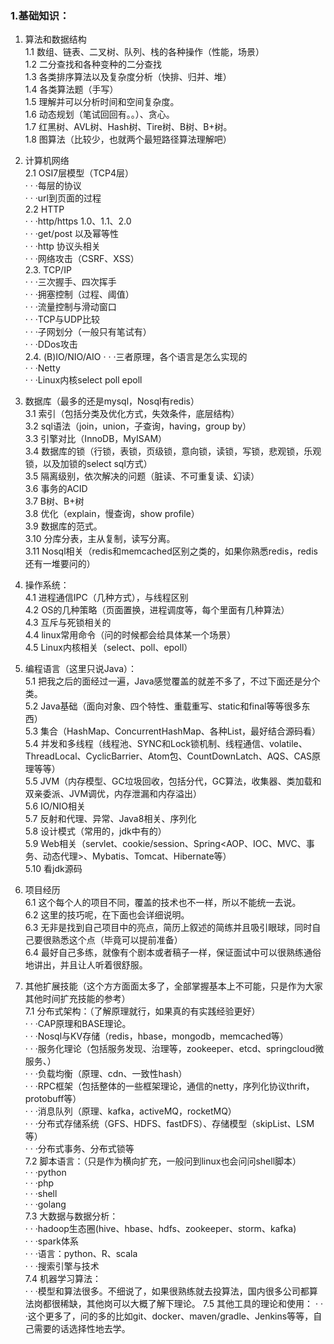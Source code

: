 ### 1.基础知识：
1. 算法和数据结构  
1.1 数组、链表、二叉树、队列、栈的各种操作（性能，场景）  
1.2 二分查找和各种变种的二分查找  
1.3 各类排序算法以及复杂度分析（快排、归并、堆）  
1.4 各类算法题（手写）  
1.5 理解并可以分析时间和空间复杂度。  
1.6 动态规划（笔试回回有。。）、贪心。  
1.7 红黑树、AVL树、Hash树、Tire树、B树、B+树。  
1.8 图算法（比较少，也就两个最短路径算法理解吧）  

2. 计算机网络  
2.1 OSI7层模型（TCP4层）  
· · ·每层的协议  
· · ·url到页面的过程  
2.2 HTTP  
· · ·http/https 1.0、1.1、2.0  
· · ·get/post 以及幂等性  
· · ·http 协议头相关   
· · ·网络攻击（CSRF、XSS）    
2.3. TCP/IP  
· · ·三次握手、四次挥手  
· · ·拥塞控制（过程、阈值）  
· · ·流量控制与滑动窗口  
· · ·TCP与UDP比较  
· · ·子网划分（一般只有笔试有）  
· · ·DDos攻击  
2.4. (B)IO/NIO/AIO
· · ·三者原理，各个语言是怎么实现的  
· · ·Netty  
· · ·Linux内核select poll epoll  

3. 数据库（最多的还是mysql，Nosql有redis）  
3.1 索引（包括分类及优化方式，失效条件，底层结构）  
3.2 sql语法（join，union，子查询，having，group by）  
3.3 引擎对比（InnoDB，MyISAM）  
3.4 数据库的锁（行锁，表锁，页级锁，意向锁，读锁，写锁，悲观锁，乐观锁，以及加锁的select sql方式）  
3.5 隔离级别，依次解决的问题（脏读、不可重复读、幻读）  
3.6 事务的ACID  
3.7 B树、B+树  
3.8 优化（explain，慢查询，show profile）  
3.9 数据库的范式。  
3.10 分库分表，主从复制，读写分离。  
3.11 Nosql相关（redis和memcached区别之类的，如果你熟悉redis，redis还有一堆要问的）  

4. 操作系统：  
4.1 进程通信IPC（几种方式），与线程区别  
4.2 OS的几种策略（页面置换，进程调度等，每个里面有几种算法）  
4.3 互斥与死锁相关的  
4.4 linux常用命令（问的时候都会给具体某一个场景）  
4.5 Linux内核相关（select、poll、epoll）  

5. 编程语言（这里只说Java）：  
5.1 把我之后的面经过一遍，Java感觉覆盖的就差不多了，不过下面还是分个类。  
5.2 Java基础（面向对象、四个特性、重载重写、static和final等等很多东西）  
5.3 集合（HashMap、ConcurrentHashMap、各种List，最好结合源码看）  
5.4 并发和多线程（线程池、SYNC和Lock锁机制、线程通信、volatile、ThreadLocal、CyclicBarrier、Atom包、CountDownLatch、AQS、CAS原理等等）  
5.5 JVM（内存模型、GC垃圾回收，包括分代，GC算法，收集器、类加载和双亲委派、JVM调优，内存泄漏和内存溢出）  
5.6 IO/NIO相关  
5.7 反射和代理、异常、Java8相关、序列化  
5.8 设计模式（常用的，jdk中有的）  
5.9 Web相关（servlet、cookie/session、Spring<AOP、IOC、MVC、事务、动态代理>、Mybatis、Tomcat、Hibernate等）  
5.10 看jdk源码  

6. 项目经历  
6.1 这个每个人的项目不同，覆盖的技术也不一样，所以不能统一去说。  
6.2 这里的技巧呢，在下面也会详细说明。  
6.3 无非是找到自己项目中的亮点，简历上叙述的简练并且吸引眼球，同时自己要很熟悉这个点（毕竟可以提前准备）  
6.4 最好自己多练，就像有个剧本或者稿子一样，保证面试中可以很熟练通俗地讲出，并且让人听着很舒服。  

7. 其他扩展技能（这个方方面面太多了，全部掌握基本上不可能，只是作为大家其他时间扩充技能的参考）  
7.1 分布式架构：（了解原理就行，如果真的有实践经验更好）  
· · ·CAP原理和BASE理论。  
· · ·Nosql与KV存储（redis，hbase，mongodb，memcached等）  
· · ·服务化理论（包括服务发现、治理等，zookeeper、etcd、springcloud微服务、）  
· · ·负载均衡（原理、cdn、一致性hash）  
· · ·RPC框架（包括整体的一些框架理论，通信的netty，序列化协议thrift，protobuff等）  
· · ·消息队列（原理、kafka，activeMQ，rocketMQ）  
· · ·分布式存储系统（GFS、HDFS、fastDFS）、存储模型（skipList、LSM等）  
· · ·分布式事务、分布式锁等  
7.2 脚本语言：（只是作为横向扩充，一般问到linux也会问问shell脚本）  
· · ·python  
· · ·php  
· · ·shell  
· · ·golang  
7.3 大数据与数据分析：  
· · ·hadoop生态圈(hive、hbase、hdfs、zookeeper、storm、kafka)  
· · ·spark体系  
· · ·语言：python、R、scala  
· · ·搜索引擎与技术  
7.4 机器学习算法：  
· · ·模型和算法很多。不细说了，如果很熟练就去投算法，国内很多公司都算法岗都很稀缺，其他岗可以大概了解下理论。
7.5 其他工具的理论和使用：
· · ·这个更多了，问的多的比如git、docker、maven/gradle、Jenkins等等，自己需要的话选择性地去学。
